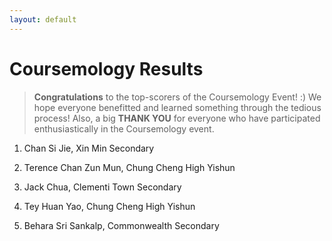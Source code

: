 ```yaml
---
layout: default
---
```


# Coursemology Results

> **Congratulations** to the top-scorers of the Coursemology Event! :) We hope everyone benefitted and learned something through the tedious process! Also, a big **THANK YOU** for everyone who have participated enthusiastically in the Coursemology event.

1. Chan Si Jie, Xin Min Secondary

2. Terence Chan Zun Mun, Chung Cheng High Yishun

3. Jack Chua, Clementi Town Secondary

4. Tey Huan Yao, Chung Cheng High Yishun

5. Behara Sri Sankalp, Commonwealth Secondary
